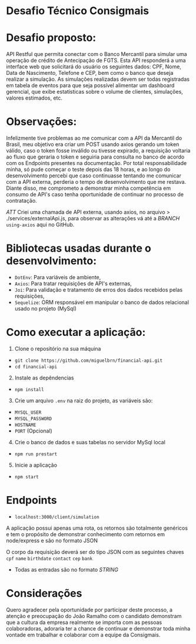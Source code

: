 # Desafio Técnico Consigmais

# Desafio proposto:

API Restful que permita conectar com o Banco Mercantil para simular uma operação de crédito de Antecipação de FGTS. Esta API responderá a uma interface web que solicitará do usuário os seguintes dados: CPF, Nome, Data de Nascimento, Telefone e CEP, bem como o banco que deseja realizar a simulação.
As simulações realizadas devem ser todas registradas em tabela de eventos para que seja possível alimentar um dashboard gerencial, que exibe estatísticas sobre o volume de clientes, simulações, valores estimados, etc.

# Observações:

Infelizmente tive problemas ao me comunicar com a API da Mercantil do Brasil,
meu objetivo era criar um POST usando axios gerando um token válido, caso o token fosse inválido ou tivesse expirado, a requisição voltaria ao fluxo que geraria o token e seguiria para consulta no banco de acordo com os Endpoints presentes na documentação. Por total responsabilidade minha, só pude começar o teste depois das 18 horas, e ao longo do desenvolvimento percebi que caso continuasse tentando me comunicar com a API externa, perderia o tempo de desenvolvimento que me restava. Diante disso, me comprometo a demonstrar minha competência em consumo de API's caso tenha oportunidade de continuar no processo de contratação.

*ATT* Criei uma chamada de API externa, usando axios, no arquivo > ./services/externalApi.js, para observar as alterações vá até a *BRANCH* `using-axios` aqui no GitHub.

# Bibliotecas usadas durante o desenvolvimento:
* `DotEnv`: Para variáveis de ambiente,
* `Axios`: Para tratar requisições de API's externas,
* `Joi`: Para validação e tratamento de erros dos dados recebidos pelas requisições,
* `Sequelize`: ORM responsável em manipular o banco de dados relacional usado no projeto (MySql)
# Como executar a aplicação:

1. Clone o repositório na sua máquina
  * `git clone https://github.com/miguelbrn/financial-api.git`
  * `cd financial-api`
2. Instale as depêndencias
  * `npm install`
3. Crie um arquivo `.env` na raiz do projeto,
  as variáveis são:
  * `MYSQL_USER`
  * `MYSQL_PASSWORD`
  * `HOSTNAME`
  * `PORT` (Opcional)
4. Crie o banco de dados e suas tabelas no servidor MySql local
  * `npm run prestart`
5. Inicie a aplicação
  * `npm start`

# Endpoints

* `localhost:3000/client/simulation`

A aplicação possui apenas uma rota, os retornos são totalmente genéricos e tem o propósito de demonstrar conhecimento com retornos em node/express e são no formato JSON


O corpo da requisição deverá ser do tipo JSON com as seguintes chaves
  `cpf` `name` `birthdate` `contact` `cep` `bank`
  * Todas as entradas são no formato *STRING*

# Considerações

Quero agradecer pela oportunidade por participar deste processo, a atenção e preocupação do João Ramalho com o candidato demonstram que a cultura da empresa realmente se importa com as pessoas colaboradoras, adoraria ter a chance de continuar e demonstrar toda minha vontade em trabalhar e colaborar com a equipe da Consigmais.
